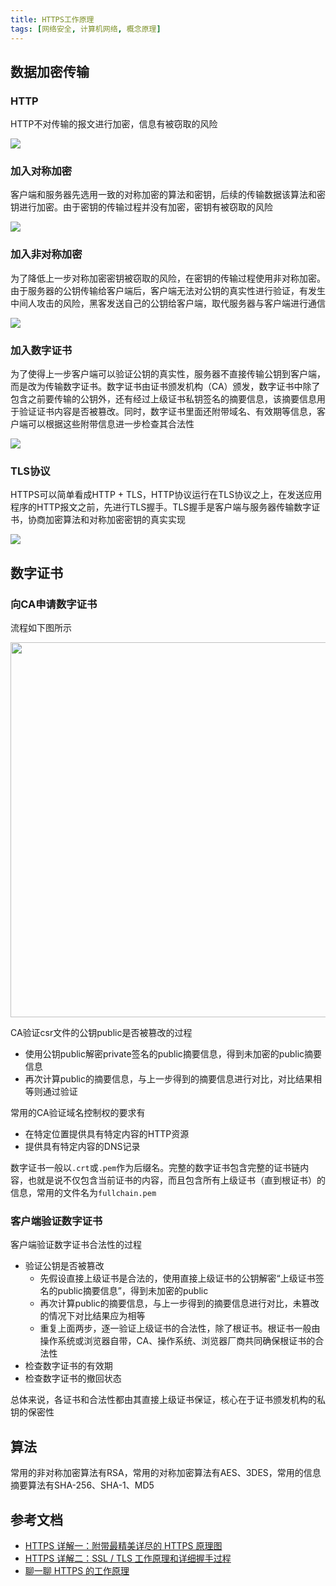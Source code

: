 ```yaml
---
title: HTTPS工作原理
tags: [网络安全, 计算机网络, 概念原理]
---
```


## 数据加密传输

### HTTP

HTTP不对传输的报文进行加密，信息有被窃取的风险

![](https://oliver-blog.oss-cn-shenzhen.aliyuncs.com/20230130224551.png)

### 加入对称加密

客户端和服务器先选用一致的对称加密的算法和密钥，后续的传输数据该算法和密钥进行加密。由于密钥的传输过程并没有加密，密钥有被窃取的风险

![](https://oliver-blog.oss-cn-shenzhen.aliyuncs.com/20230130224921.png)

### 加入非对称加密

为了降低上一步对称加密密钥被窃取的风险，在密钥的传输过程使用非对称加密。由于服务器的公钥传输给客户端后，客户端无法对公钥的真实性进行验证，有发生中间人攻击的风险，黑客发送自己的公钥给客户端，取代服务器与客户端进行通信

![](https://oliver-blog.oss-cn-shenzhen.aliyuncs.com/20230130225537.png)

### 加入数字证书

为了使得上一步客户端可以验证公钥的真实性，服务器不直接传输公钥到客户端，而是改为传输数字证书。数字证书由证书颁发机构（CA）颁发，数字证书中除了包含之前要传输的公钥外，还有经过上级证书私钥签名的摘要信息，该摘要信息用于验证证书内容是否被篡改。同时，数字证书里面还附带域名、有效期等信息，客户端可以根据这些附带信息进一步检查其合法性

![](https://oliver-blog.oss-cn-shenzhen.aliyuncs.com/20230130230636.png)

### TLS协议

HTTPS可以简单看成HTTP + TLS，HTTP协议运行在TLS协议之上，在发送应用程序的HTTP报文之前，先进行TLS握手。TLS握手是客户端与服务器传输数字证书，协商加密算法和对称加密密钥的真实实现

![](https://oliver-blog.oss-cn-shenzhen.aliyuncs.com/20230130233557.png)

## 数字证书

### 向CA申请数字证书

流程如下图所示

<img src="https://oliver-blog.oss-cn-shenzhen.aliyuncs.com/20230131235606.png" width="600px" />

CA验证csr文件的公钥public是否被篡改的过程
* 使用公钥public解密private签名的public摘要信息，得到未加密的public摘要信息
* 再次计算public的摘要信息，与上一步得到的摘要信息进行对比，对比结果相等则通过验证

常用的CA验证域名控制权的要求有
* 在特定位置提供具有特定内容的HTTP资源
* 提供具有特定内容的DNS记录

数字证书一般以`.crt`或`.pem`作为后缀名。完整的数字证书包含完整的证书链内容，也就是说不仅包含当前证书的内容，而且包含所有上级证书（直到根证书）的信息，常用的文件名为`fullchain.pem`

### 客户端验证数字证书

客户端验证数字证书合法性的过程
* 验证公钥是否被篡改
    * 先假设直接上级证书是合法的，使用直接上级证书的公钥解密“上级证书签名的public摘要信息”，得到未加密的public
    * 再次计算public的摘要信息，与上一步得到的摘要信息进行对比，未篡改的情况下对比结果应为相等
    * 重复上面两步，逐一验证上级证书的合法性，除了根证书。根证书一般由操作系统或浏览器自带，CA、操作系统、浏览器厂商共同确保根证书的合法性
* 检查数字证书的有效期
* 检查数字证书的撤回状态

总体来说，各证书和合法性都由其直接上级证书保证，核心在于证书颁发机构的私钥的保密性

## 算法

常用的非对称加密算法有RSA，常用的对称加密算法有AES、3DES，常用的信息摘要算法有SHA-256、SHA-1、MD5

## 参考文档

* [HTTPS 详解一：附带最精美详尽的 HTTPS 原理图](https://segmentfault.com/a/1190000021494676)
* [HTTPS 详解二：SSL / TLS 工作原理和详细握手过程](https://segmentfault.com/a/1190000021559557)
* [聊一聊 HTTPS 的工作原理](https://cloud.tencent.com/developer/article/1763436)